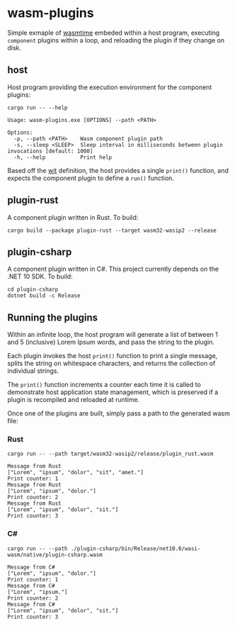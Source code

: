 # wasm-plugins
Simple exmaple of [wasmtime](https://github.com/bytecodealliance/wasmtime) embeded within a
host program, executing `component` plugins within a loop, and reloading the plugin if they
change on disk.

## host
Host program providing the execution environment for the component plugins:
```
cargo run -- --help
```
```
Usage: wasm-plugins.exe [OPTIONS] --path <PATH>

Options:
  -p, --path <PATH>    Wasm component plugin path
  -s, --sleep <SLEEP>  Sleep interval in milliseconds between plugin invocations [default: 1000]
  -h, --help           Print help
```

Based off the [wit](wit/host-extension.wit) definition, the host provides a single `print()`
function, and expects the component plugin to define a `run()` function.

## plugin-rust
A component plugin written in Rust. To build:
```
cargo build --package plugin-rust --target wasm32-wasip2 --release
```

## plugin-csharp
A component plugin written in C#. This project currently depends on the .NET 10 SDK. To build:
```
cd plugin-csharp
dotnet build -c Release
```

## Running the plugins
Within an infinite loop, the host program will generate a list of between 1 and 5 (inclusive)
Lorem Ipsum words, and pass the string to the plugin.

Each plugin invokes the host `print()` function to print a single message, splits the string
on whitespace characters, and returns the collection of individual strings.

The `print()` function increments a counter each time it is called to 
demonstrate host application state management, which is preserved
if a plugin is recompiled and reloaded at runtime.

Once one of the plugins are built, simply pass a path to the generated wasm file:
### Rust
```
cargo run -- --path target/wasm32-wasip2/release/plugin_rust.wasm

Message from Rust
["Lorem", "ipsum", "dolor", "sit", "amet."]
Print counter: 1
Message from Rust
["Lorem", "ipsum", "dolor."]
Print counter: 2
Message from Rust
["Lorem", "ipsum", "dolor", "sit."]
Print counter: 3
```
### C#
```
cargo run -- --path ./plugin-csharp/bin/Release/net10.0/wasi-wasm/native/plugin-csharp.wasm

Message from C#
["Lorem", "ipsum", "dolor."]
Print counter: 1
Message from C#
["Lorem", "ipsum."]
Print counter: 2
Message from C#
["Lorem", "ipsum", "dolor", "sit."]
Print counter: 3
```
